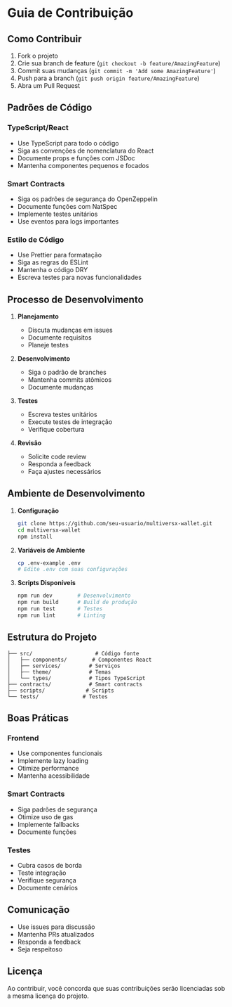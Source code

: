 # Guia de Contribuição

## Como Contribuir

1. Fork o projeto
2. Crie sua branch de feature (`git checkout -b feature/AmazingFeature`)
3. Commit suas mudanças (`git commit -m 'Add some AmazingFeature'`)
4. Push para a branch (`git push origin feature/AmazingFeature`)
5. Abra um Pull Request

## Padrões de Código

### TypeScript/React
- Use TypeScript para todo o código
- Siga as convenções de nomenclatura do React
- Documente props e funções com JSDoc
- Mantenha componentes pequenos e focados

### Smart Contracts
- Siga os padrões de segurança do OpenZeppelin
- Documente funções com NatSpec
- Implemente testes unitários
- Use eventos para logs importantes

### Estilo de Código
- Use Prettier para formatação
- Siga as regras do ESLint
- Mantenha o código DRY
- Escreva testes para novas funcionalidades

## Processo de Desenvolvimento

1. **Planejamento**
   - Discuta mudanças em issues
   - Documente requisitos
   - Planeje testes

2. **Desenvolvimento**
   - Siga o padrão de branches
   - Mantenha commits atômicos
   - Documente mudanças

3. **Testes**
   - Escreva testes unitários
   - Execute testes de integração
   - Verifique cobertura

4. **Revisão**
   - Solicite code review
   - Responda a feedback
   - Faça ajustes necessários

## Ambiente de Desenvolvimento

1. **Configuração**
   ```bash
   git clone https://github.com/seu-usuario/multiversx-wallet.git
   cd multiversx-wallet
   npm install
   ```

2. **Variáveis de Ambiente**
   ```bash
   cp .env-example .env
   # Edite .env com suas configurações
   ```

3. **Scripts Disponíveis**
   ```bash
   npm run dev        # Desenvolvimento
   npm run build      # Build de produção
   npm run test       # Testes
   npm run lint       # Linting
   ```

## Estrutura do Projeto

```
├── src/                    # Código fonte
│   ├── components/        # Componentes React
│   ├── services/         # Serviços
│   ├── theme/            # Temas
│   └── types/            # Tipos TypeScript
├── contracts/            # Smart contracts
├── scripts/             # Scripts
└── tests/              # Testes
```

## Boas Práticas

### Frontend
- Use componentes funcionais
- Implemente lazy loading
- Otimize performance
- Mantenha acessibilidade

### Smart Contracts
- Siga padrões de segurança
- Otimize uso de gas
- Implemente fallbacks
- Documente funções

### Testes
- Cubra casos de borda
- Teste integração
- Verifique segurança
- Documente cenários

## Comunicação

- Use issues para discussão
- Mantenha PRs atualizados
- Responda a feedback
- Seja respeitoso

## Licença

Ao contribuir, você concorda que suas contribuições serão licenciadas sob a mesma licença do projeto. 